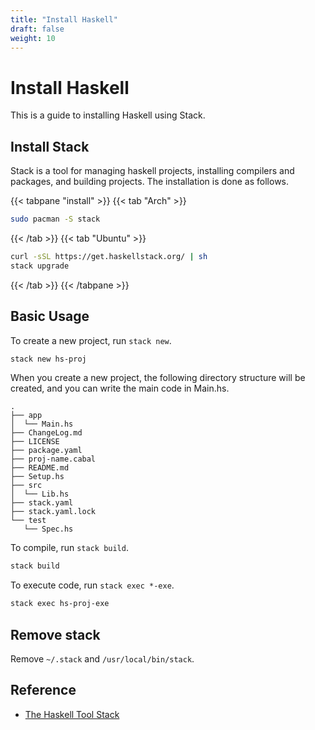 ```yaml
---
title: "Install Haskell"
draft: false
weight: 10
---
```


# Install Haskell

This is a guide to installing Haskell using Stack.

## Install Stack

Stack is a tool for managing haskell projects, installing compilers and packages, and building projects. The installation is done as follows.

{{< tabpane "install" >}}
{{< tab "Arch" >}}

```sh
sudo pacman -S stack
```

{{< /tab >}}
{{< tab "Ubuntu" >}}

```sh
curl -sSL https://get.haskellstack.org/ | sh
stack upgrade
```

{{< /tab >}}
{{< /tabpane >}}

## Basic Usage

To create a new project, run `stack new`.

```sh
stack new hs-proj
```

When you create a new project, the following directory structure will be created, and you can write the main code in Main.hs.

```text
.
├── app
│  └── Main.hs
├── ChangeLog.md
├── LICENSE
├── package.yaml
├── proj-name.cabal
├── README.md
├── Setup.hs
├── src
│  └── Lib.hs
├── stack.yaml
├── stack.yaml.lock
└── test
   └── Spec.hs
```

To compile, run `stack build`.

```sh
stack build
```

To execute code, run `stack exec *-exe`.

```sh
stack exec hs-proj-exe
```

## Remove stack

Remove `~/.stack` and `/usr/local/bin/stack`.

## Reference

- [The Haskell Tool Stack](https://docs.haskellstack.org/en/stable/README/)
